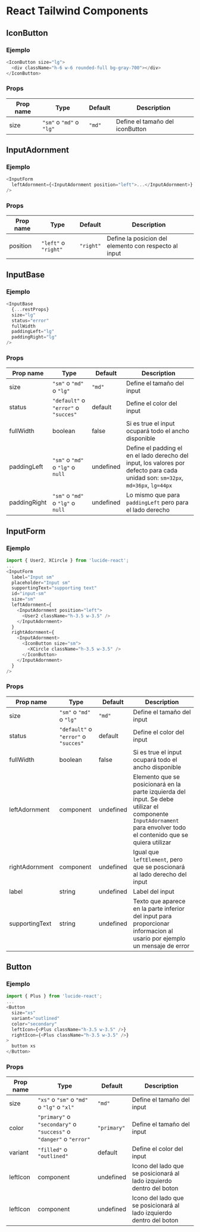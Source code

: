 # React Tailwind Components

## IconButton

### Ejemplo

```js
<IconButton size="lg">
  <div className="h-6 w-6 rounded-full bg-gray-700"></div>
</IconButton>
```

### Props

| Prop name | Type                     | Default | Description                     |
| --------- | ------------------------ | ------- | ------------------------------- |
| size      | `"sm"` o `"md"` o `"lg"` | `"md"`  | Define el tamaño del iconButton |

## InputAdornment

### Ejemplo

```js
<InputForm
  leftAdornment={<InputAdornment position="left">...</InputAdornment>}
/>
```

### Props

| Prop name | Type                 | Default   | Description                                           |
| --------- | -------------------- | --------- | ----------------------------------------------------- |
| position  | `"left"` o `"right"` | `"right"` | Define la posicion del elemento con respecto al input |

## InputBase

### Ejemplo

```js
<InputBase
  {...restProps}
  size="lg"
  status="error"
  fullWidth
  paddingLeft="lg"
  paddingRight="lg"
/>
```

### Props

| Prop name    | Type                                 | Default   | Description                                                                                                                      |
| ------------ | ------------------------------------ | --------- | -------------------------------------------------------------------------------------------------------------------------------- |
| size         | `"sm"` o `"md"` o `"lg"`             | `"md"`    | Define el tamaño del input                                                                                                       |
| status       | `"default"` o `"error"` o `"succes"` | default   | Define el color del input                                                                                                        |
| fullWidth    | boolean                              | false     | Si es true el input ocupará todo el ancho disponible                                                                             |
| paddingLeft  | `"sm"` o `"md"` o `"lg"` o `null`    | undefined | Define el padding el en el lado derecho del input, los valores por defecto para cada unidad son: `sm=32px`, `md=36px`, `lg=44px` |
| paddingRight | `"sm"` o `"md"` o `"lg"` o `null`    | undefined | Lo mismo que para `paddingLeft` pero para el lado derecho                                                                        |

## InputForm

### Ejemplo

```js
import { User2, XCircle } from 'lucide-react';
...
<InputForm
  label="Input sm"
  placeholder="Input sm"
  supportingText="supporting text"
  id="input-sm"
  size="sm"
  leftAdornment={
    <InputAdornment position="left">
      <User2 className="h-3.5 w-3.5" />
    </InputAdornment>
  }
  rightAdornment={
    <InputAdornment>
      <IconButton size="sm">
        <XCircle className="h-3.5 w-3.5" />
      </IconButton>
    </InputAdornment>
  }
/>
```

### Props

| Prop name      | Type                                 | Default   | Description                                                                                                                                                          |
| -------------- | ------------------------------------ | --------- | -------------------------------------------------------------------------------------------------------------------------------------------------------------------- |
| size           | `"sm"` o `"md"` o `"lg"`             | `"md"`    | Define el tamaño del input                                                                                                                                           |
| status         | `"default"` o `"error"` o `"succes"` | default   | Define el color del input                                                                                                                                            |
| fullWidth      | boolean                              | false     | Si es true el input ocupará todo el ancho disponible                                                                                                                 |
| leftAdornment  | component                            | undefined | Elemento que se posicionará en la parte izquierda del input. Se debe utilizar el componente `InputAdornament` para envolver todo el contenido que se quiera utilizar |
| rightAdornment | component                            | undefined | Igual que `leftElement`, pero que se poscionará al lado derecho del input                                                                                            |
| label          | string                               | undefined | Label del input                                                                                                                                                      |
| supportingText | string                               | undefined | Texto que aparece en la parte inferior del input para proporcionar informacion al usario por ejemplo un mensaje de error                                             |

## Button

### Ejemplo

```js
import { Plus } from 'lucide-react';
...
<Button
  size="xs"
  variant="outlined"
  color="secondary"
  leftIcon={<Plus className="h-3.5 w-3.5" />}
  rightIcon={<Plus className="h-3.5 w-3.5" />}
>
  button xs
</Button>
```

### Props

| Prop name | Type                                                               | Default     | Description                                                          |
| --------- | ------------------------------------------------------------------ | ----------- | -------------------------------------------------------------------- |
| size      | `"xs"` o `"sm"` o `"md"` o `"lg"` o `"xl"`                         | `"md"`      | Define el tamaño del input                                           |
| color     | `"primary"` o `"secondary"` o `"success"` o `"danger"` o `"error"` | `"primary"` | Define el tamaño del input                                           |
| variant   | `"filled"` o `"outlined"`                                          | default     | Define el color del input                                            |
| leftIcon  | component                                                          | undefined   | Icono del lado que se posicionará al lado izquierdo dentro del boton |
| leftIcon  | component                                                          | undefined   | Icono del lado que se posicionará al lado izquierdo dentro del boton |
